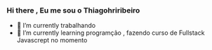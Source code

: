 ### Hi there , Eu me sou o Thiagohriribeiro

- 🔭 I’m currently  trabalhando
- 🌱 I’m currently learning  programção , fazendo curso de Fullstack Javascrept no momento
